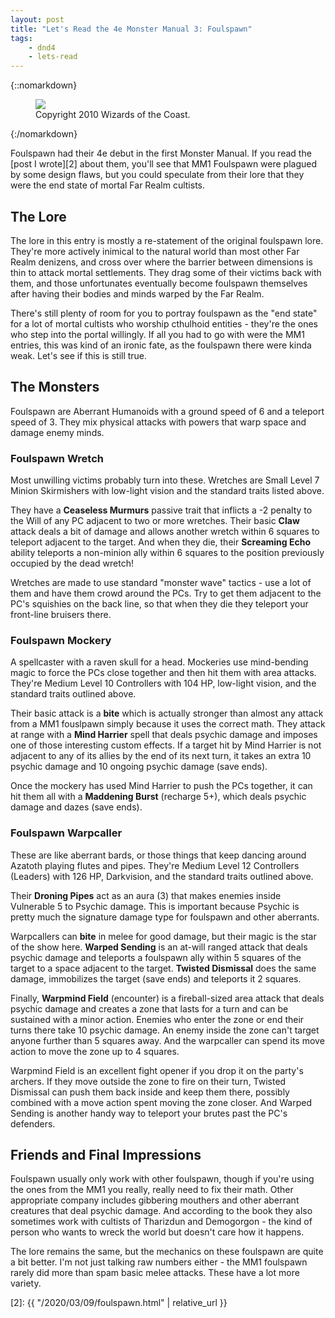 ```yaml
---
layout: post
title: "Let's Read the 4e Monster Manual 3: Foulspawn"
tags:
    - dnd4
    - lets-read
---
```


{::nomarkdown}
<figure class="center">
  <img src="{{ "/assets/wir-mm3-4e-foulspawn.png" | absolute_url }}"/>
  <figcaption>
    Copyright 2010 Wizards of the Coast.
  </figcaption>
</figure>
{:/nomarkdown}

Foulspawn had their 4e debut in the first Monster Manual. If you read the
[post I wrote][2] about them, you'll see that MM1 Foulspawn were plagued by some
design flaws, but you could speculate from their lore that they were the end
state of mortal Far Realm cultists.

## The Lore

The lore in this entry is mostly a re-statement of the original foulspawn
lore. They're more actively inimical to the natural world than most other Far
Realm denizens, and cross over where the barrier between dimensions is thin to
attack mortal settlements. They drag some of their victims back with them, and
those unfortunates eventually become foulspawn themselves after having their
bodies and minds warped by the Far Realm.

There's still plenty of room for you to portray foulspawn as the "end state" for
a lot of mortal cultists who worship cthulhoid entities - they're the ones who
step into the portal willingly. If all you had to go with were the MM1 entries,
this was kind of an ironic fate, as the foulspawn there were kinda weak. Let's
see if this is still true.

## The Monsters

Foulspawn are Aberrant Humanoids with a ground speed of 6 and a teleport speed
of 3. They mix physical attacks with powers that warp space and damage enemy
minds.

### Foulspawn Wretch

Most unwilling victims probably turn into these. Wretches are Small Level 7
Minion Skirmishers with low-light vision and the standard traits listed above.

They have a **Ceaseless Murmurs** passive trait that inflicts a -2 penalty to
the Will of any PC adjacent to two or more wretches. Their basic **Claw** attack
deals a bit of damage and allows another wretch within 6 squares to teleport
adjacent to the target. And when they die, their **Screaming Echo** ability
teleports a non-minion ally within 6 squares to the position previously
occupied by the dead wretch!

Wretches are made to use standard "monster wave" tactics - use a lot of them and
have them crowd around the PCs. Try to get them adjacent to the PC's squishies
on the back line, so that when they die they teleport your front-line bruisers
there.

### Foulspawn Mockery

A spellcaster with a raven skull for a head. Mockeries use mind-bending magic to
force the PCs close together and then hit them with area attacks. They're Medium
Level 10 Controllers with 104 HP, low-light vision, and the standard traits
outlined above.

Their basic attack is a **bite** which is actually stronger than almost any
attack from a MM1 fouslpawn simply because it uses the correct math. They attack
at range with a **Mind Harrier** spell that deals psychic damage and imposes one
of those interesting custom effects. If a target hit by Mind Harrier is not
adjacent to any of its allies by the end of its next turn, it takes an extra 10
psychic damage and 10 ongoing psychic damage (save ends).

Once the mockery has used Mind Harrier to push the PCs together, it can hit them
all with a **Maddening Burst** (recharge 5+), which deals psychic damage and
dazes (save ends).

### Foulspawn Warpcaller

These are like aberrant bards, or those things that keep dancing around Azatoth
playing flutes and pipes. They're Medium Level 12 Controllers (Leaders) with 126
HP, Darkvision, and the standard traits outlined above.

Their **Droning Pipes** act as an aura (3) that makes enemies inside Vulnerable
5 to Psychic damage. This is important because Psychic is pretty much the
signature damage type for foulspawn and other aberrants.

Warpcallers can **bite** in melee for good damage, but their magic is the star
of the show here. **Warped Sending** is an at-will ranged attack that deals
psychic damage and teleports a foulspawn ally within 5 squares of the target to
a space adjacent to the target. **Twisted Dismissal** does the same damage,
immobilizes the target (save ends) and teleports it 2 squares.

Finally, **Warpmind Field** (encounter) is a fireball-sized area attack that
deals psychic damage and creates a zone that lasts for a turn and can be
sustained with a minor action. Enemies who enter the zone or end their turns
there take 10 psychic damage. An enemy inside the zone can't target anyone
further than 5 squares away. And the warpcaller can spend its move action to
move the zone up to 4 squares.

Warpmind Field is an excellent fight opener if you drop it on the party's
archers. If they move outside the zone to fire on their turn, Twisted Dismissal
can push them back inside and keep them there, possibly combined with a move
action spent moving the zone closer. And Warped Sending is another handy way to
teleport your brutes past the PC's defenders.

## Friends and Final Impressions

Foulspawn usually only work with other foulspawn, though if you're using the
ones from the MM1 you really, really need to fix their math. Other appropriate
company includes gibbering mouthers and other aberrant creatures that deal
psychic damage. And according to the book they also sometimes work with cultists
of Tharizdun and Demogorgon - the kind of person who wants to wreck the world
but doesn't care how it happens.

The lore remains the same, but the mechanics on these foulspawn are quite a bit
better. I'm not just talking raw numbers either - the MM1 foulspawn rarely did
more than spam basic melee attacks. These have a lot more variety.

[2]: {{ "/2020/03/09/foulspawn.html" | relative_url }}
